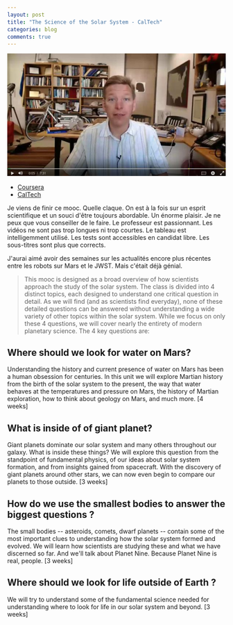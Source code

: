 ```yaml
---
layout: post
title: "The Science of the Solar System - CalTech"
categories: blog
comments: true
---
```


![mooc ss](https://raw.githubusercontent.com/homeostasie/bouquins/master/_pics/blog/2023/mooc_ss.jpg)

* [Coursera](https://www.coursera.org/learn/solar-system)
* [CalTech](https://mikebrown.caltech.edu/teaching/science-solar-system/lectures)

Je viens de finir ce mooc. Quelle claque. On est à la fois sur un esprit scientifique et un souci d'être toujours abordable. Un énorme plaisir. Je ne peux que vous conseiller de le faire. Le professeur est passionnant. Les vidéos ne sont pas trop longues ni trop courtes. Le tableau est intelligemment utilisé. Les tests sont accessibles en candidat libre. Les sous-titres sont plus que corrects. 

J'aurai aimé avoir des semaines sur les actualités encore plus récentes entre les robots sur Mars et le JWST. Mais c'était déjà génial. 


> This mooc is designed as a broad overview of how scientists approach the study of the solar system. The class is divided into 4 distinct topics, each designed to understand one critical question in detail. As we will find (and as scientists find everyday), none of these detailed questions can be answered without understanding a wide variety of other topics within the solar system. While we focus on only these 4 questions, we will cover nearly the entirety of modern planetary science. The 4 key questions are:

## Where should we look for water on Mars? 

Understanding the history and current presence of water on Mars has been a human obsession for centuries. In this unit we will explore Martian history from the birth of the solar system to the present, the way that water behaves at the temperatures and pressure on Mars, the history of Martian exploration, how to think about geology on Mars, and much more. [4 weeks]

## What is inside of of giant planet? 

Giant planets dominate our solar system and many others throughout our galaxy. What is inside these things? We will explore this question from the standpoint of fundamental physics, of our ideas about solar system formation, and from insights gained from spacecraft. With the discovery of giant planets around other stars, we can now even begin to compare our planets to those outside. [3 weeks]

## How do we use the smallest bodies to answer the biggest questions ?

The small bodies -- asteroids, comets, dwarf planets -- contain some of the most important clues to understanding how the solar system formed and evolved. We will learn how scientists are studying these and what we have discerned so far. And we'll talk about Planet Nine. Because Planet Nine is real, people. [3 weeks]
    
## Where should we look for life outside of Earth ? 

We will try to understand some of the fundamental science needed for understanding where to look for life in our solar system and beyond. [3 weeks]